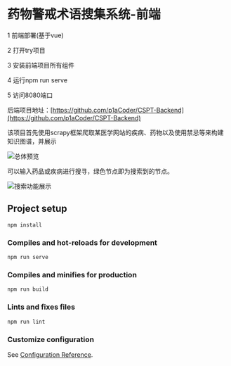
# 药物警戒术语搜集系统-前端

1 前端部署(基于vue)

2 打开try项目

3 安装前端项目所有组件

4 运行npm run serve

5 访问8080端口

后端项目地址：[https://github.com/p1aCoder/CSPT-Backend](https://github.com/p1aCoder/CSPT-Backend)

该项目首先使用scrapy框架爬取某医学网站的疾病、药物以及使用禁忌等来构建知识图谱，并展示

![总体预览](https://github.com/p1aCoder/CSPT-Forend/blob/master/total.png)

可以输入药品或疾病进行搜寻，绿色节点即为搜索到的节点。

![搜索功能展示](https://github.com/p1aCoder/CSPT-Forend/blob/master/search.png)

## Project setup
```
npm install
```

### Compiles and hot-reloads for development
```
npm run serve
```

### Compiles and minifies for production
```
npm run build
```

### Lints and fixes files
```
npm run lint
```

### Customize configuration
See [Configuration Reference](https://cli.vuejs.org/config/).
